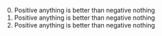 0. Positive anything is better than negative nothing
0. Positive anything is better than negative nothing
0. Positive anything is better than negative nothing
